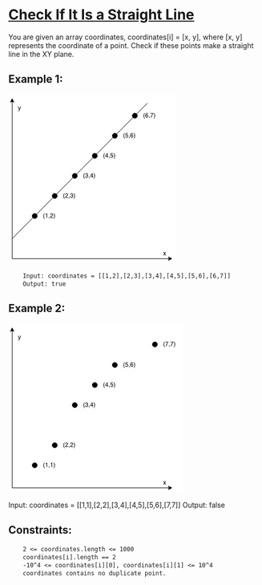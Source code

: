 # [Check If It Is a Straight Line](https://leetcode.com/explore/challenge/card/may-leetcoding-challenge/535/week-2-may-8th-may-14th/3323/)

You are given an array coordinates, coordinates[i] = [x, y], where [x, y] represents the coordinate of a point. Check if these points make a straight line in the XY plane.

## Example 1:
![Example 1](./imgs/ex101.jpg)

        Input: coordinates = [[1,2],[2,3],[3,4],[4,5],[5,6],[6,7]]
        Output: true

## Example 2:
![Example 2](./imgs/ex201.jpg)

Input: coordinates = [[1,1],[2,2],[3,4],[4,5],[5,6],[7,7]]
Output: false
 

## Constraints:

        2 <= coordinates.length <= 1000
        coordinates[i].length == 2
        -10^4 <= coordinates[i][0], coordinates[i][1] <= 10^4
        coordinates contains no duplicate point.